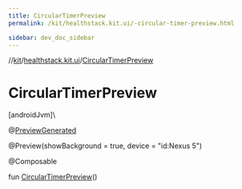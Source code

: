 ```yaml
---
title: CircularTimerPreview
permalink: /kit/healthstack.kit.ui/-circular-timer-preview.html

sidebar: dev_doc_sidebar
---
```

//[kit](../../index.html)/[healthstack.kit.ui](index.html)/[CircularTimerPreview](-circular-timer-preview.html)



# CircularTimerPreview



[androidJvm]\




@[PreviewGenerated](../healthstack.kit.annotation/-preview-generated/index.html)



@Preview(showBackground = true, device = &quot;id:Nexus 5&quot;)



@Composable



fun [CircularTimerPreview](-circular-timer-preview.html)()




